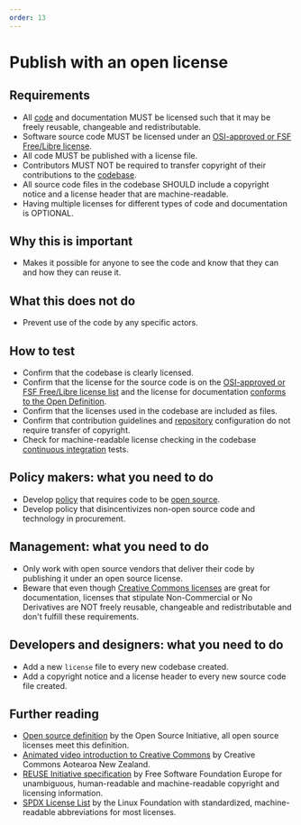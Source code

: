 ```yaml
---
order: 13
---
```

# Publish with an open license

<!-- SPDX-License-Identifier: CC0-1.0 -->
<!-- SPDX-FileCopyrightText: 2019-2022 The Foundation for Public Code <info@publiccode.net>, https://standard.publiccode.net/AUTHORS -->

## Requirements

* All [code](../glossary.md#code) and documentation MUST be licensed such that it may be freely reusable, changeable and redistributable.
* Software source code MUST be licensed under an [OSI-approved or FSF Free/Libre license](https://spdx.org/licenses/).
* All code MUST be published with a license file.
* Contributors MUST NOT be required to transfer copyright of their contributions to the [codebase](../glossary.md#codebase).
* All source code files in the codebase SHOULD include a copyright notice and a license header that are machine-readable.
* Having multiple licenses for different types of code and documentation is OPTIONAL.

## Why this is important

* Makes it possible for anyone to see the code and know that they can and how they can reuse it.

## What this does not do

* Prevent use of the code by any specific actors.

## How to test

* Confirm that the codebase is clearly licensed.
* Confirm that the license for the source code is on the [OSI-approved or FSF Free/Libre license list](https://spdx.org/licenses/) and the license for documentation [conforms to the Open Definition](https://opendefinition.org/licenses/).
* Confirm that the licenses used in the codebase are included as files.
* Confirm that contribution guidelines and [repository](../glossary.md#repository) configuration do not require transfer of copyright.
* Check for machine-readable license checking in the codebase [continuous integration](../glossary.md#continuous-integration) tests.

## Policy makers: what you need to do

* Develop [policy](../glossary.md#policy) that requires code to be [open source](../glossary.md#open-source).
* Develop policy that disincentivizes non-open source code and technology in procurement.

## Management: what you need to do

* Only work with open source vendors that deliver their code by publishing it under an open source license.
* Beware that even though [Creative Commons licenses](https://creativecommons.org/licenses/) are great for documentation, licenses that stipulate Non-Commercial or No Derivatives are NOT freely reusable, changeable and redistributable and don't fulfill these requirements.

## Developers and designers: what you need to do

* Add a new `license` file to every new codebase created.
* Add a copyright notice and a license header to every new source code file created.

## Further reading

* [Open source definition](https://opensource.org/osd) by the Open Source Initiative, all open source licenses meet this definition.
* [Animated video introduction to Creative Commons](https://creativecommons.org/about/videos/creative-commons-kiwi) by Creative Commons Aotearoa New Zealand.
* [REUSE Initiative specification](https://reuse.software/spec/) by Free Software Foundation Europe for unambiguous, human-readable and machine-readable copyright and licensing information.
* [SPDX License List](https://spdx.org/licenses/) by the Linux Foundation with standardized, machine-readable abbreviations for most licenses.
